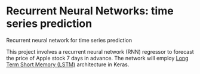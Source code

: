 # Recurrent Neural Networks: time series prediction


Recurrent neural network for time series prediction

This project involves a recurrent neural network (RNN) regressor to forecast the price of Apple stock 7 days in advance. The network will employ [Long Term Short Memory (LSTM)](https://en.wikipedia.org/wiki/Long_short-term_memory) architecture in Keras.
